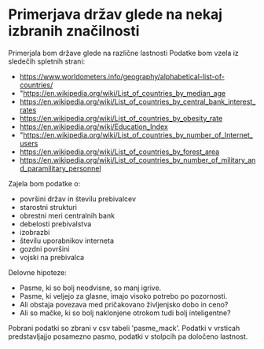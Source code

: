 # Primerjava držav glede na nekaj izbranih značilnosti


Primerjala bom države glede na različne lastnosti
Podatke bom vzela iz sledečih spletnih strani:
* https://www.worldometers.info/geography/alphabetical-list-of-countries/
* "https://en.wikipedia.org/wiki/List_of_countries_by_median_age
* https://en.wikipedia.org/wiki/List_of_countries_by_central_bank_interest_rates
* https://en.wikipedia.org/wiki/List_of_countries_by_obesity_rate
* https://en.wikipedia.org/wiki/Education_Index
* "https://en.wikipedia.org/wiki/List_of_countries_by_number_of_Internet_users
* https://en.wikipedia.org/wiki/List_of_countries_by_forest_area
* https://en.wikipedia.org/wiki/List_of_countries_by_number_of_military_and_paramilitary_personnel

Zajela bom podatke o:
* površini držav in številu prebivalcev
* starostni strukturi
* obrestni meri centralnih bank
* debelosti prebivalstva
* izobrazbi
* številu uporabnikov interneta
* gozdni površini
* vojski na prebivalca

Delovne hipoteze:
* Pasme, ki so bolj neodvisne, so manj igrive.
* Pasme, ki veljejo za glasne, imajo visoko potrebo po pozornosti.
* Ali obstaja povezava med pričakovano življenjsko dobo in ceno?
* Ali so mačke, ki so bolj naklonjene otrokom tudi bolj inteligentne?

Pobrani podatki so zbrani v csv tabeli 'pasme_mack'. Podatki v vrsticah predstavljajjo posamezno pasmo, podatki v stolpcih pa določeno lastnost.
